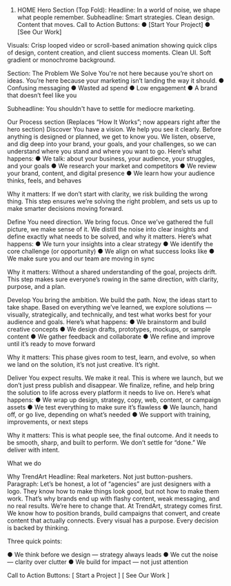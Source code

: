 1. HOME
Hero Section (Top Fold):
Headline:
In a world of noise, we shape what people remember.
Subheadline:
Smart strategies. Clean design. Content that moves.
Call to Action Buttons:
● [Start Your Project]
● [See Our Work]

Visuals:
Crisp looped video or scroll-based animation showing quick clips of design, content creation,
and client success moments. Clean UI. Soft gradient or monochrome background.

Section: The Problem We Solve
You're not here because you’re short on ideas.
You’re here because your marketing isn’t landing the way it should.
● Confusing messaging
● Wasted ad spend
● Low engagement
● A brand that doesn’t feel like you

Subheadline:
You shouldn't have to settle for mediocre marketing.

Our Process section
(Replaces “How It Works”; now appears right after the hero section)
Discover
You have a vision. We help you see it clearly.
Before anything is designed or planned, we get to know you. We listen, observe, and dig deep
into your brand, your goals, and your challenges, so we can understand where you stand and
where you want to go.
Here’s what happens:
● We talk: about your business, your audience, your struggles, and your goals
● We research your market and competitors
● We review your brand, content, and digital presence
● We learn how your audience thinks, feels, and behaves

Why it matters:
If we don’t start with clarity, we risk building the wrong thing. This step ensures we’re solving
the right problem, and sets us up to make smarter decisions moving forward.

Define
You need direction. We bring focus.
Once we’ve gathered the full picture, we make sense of it. We distill the noise into clear insights
and define exactly what needs to be solved, and why it matters.
Here’s what happens:
● We turn your insights into a clear strategy
● We identify the core challenge (or opportunity)
● We align on what success looks like
● We make sure you and our team are moving in sync

Why it matters:
Without a shared understanding of the goal, projects drift. This step makes sure everyone’s
rowing in the same direction, with clarity, purpose, and a plan.

Develop
You bring the ambition. We build the path.
Now, the ideas start to take shape. Based on everything we’ve learned, we explore solutions —
visually, strategically, and technically, and test what works best for your audience and goals.
Here’s what happens:
● We brainstorm and build creative concepts
● We design drafts, prototypes, mockups, or sample content
● We gather feedback and collaborate
● We refine and improve until it’s ready to move forward

Why it matters:
This phase gives room to test, learn, and evolve, so when we land on the solution, it’s not just
creative. It’s right.

Deliver
You expect results. We make it real.
This is where we launch, but we don’t just press publish and disappear. We finalize, refine, and
help bring the solution to life across every platform it needs to live on.
Here’s what happens:
● We wrap up design, strategy, copy, web, content, or campaign assets
● We test everything to make sure it’s flawless
● We launch, hand off, or go live, depending on what’s needed
● We support with training, improvements, or next steps

Why it matters:
This is what people see, the final outcome. And it needs to be smooth, sharp, and built to
perform. We don’t settle for “done.” We deliver with intent.

What we do

Why TrendArt
Headline:
Real marketers. Not just button-pushers.
Paragraph:
Let’s be honest, a lot of “agencies” are just designers with a logo. They know how to
make things look good, but not how to make them work. That’s why brands end up with
flashy content, weak messaging, and no real results.
We’re here to change that.
At TrendArt, strategy comes first. We know how to position brands, build campaigns that
convert, and create content that actually connects. Every visual has a purpose. Every
decision is backed by thinking.

Three quick points:

● We think before we design — strategy always leads
● We cut the noise — clarity over clutter
● We build for impact — not just attention

Call to Action Buttons:
[ Start a Project ] [ See Our Work ]